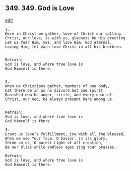
## 349.  349. God is Love
[edit](https://docs.google.com/document/d/16eI%2DPJ5metyJJ0MDdUPqo_a8eOPVMP0f/edit?mode=html)






    1.
    Here in Christ we gather, love of Christ our calling.
    Christ, our love, is with us, gladness be His greeting.
    Let us fear Him, yes, and love Him, God eternal.
    Loving Him, let each love Christ in all his brethren.


    Refrain:
    God is love, and where true love is
    God Himself is there.


    2.
    When we Christians gather, members of one body,
    Let there be in us no discord but one spirit.
    Banished now be anger, strife, and every quarrel.
    Christ, our God, be always present here among us.


    Refrain:
    God is love, and where true love is
    God Himself is there.

    3.
    Grant us love’s fulfillment, joy with all the blessed,
    When we see Your face, O Savior, in its glory.
    Shine on us, O purest Light of all creation,
    Be our bliss while endless ages sing Your praises.

    Refrain:
    God is love, and where true love is
    God Himself is there.

